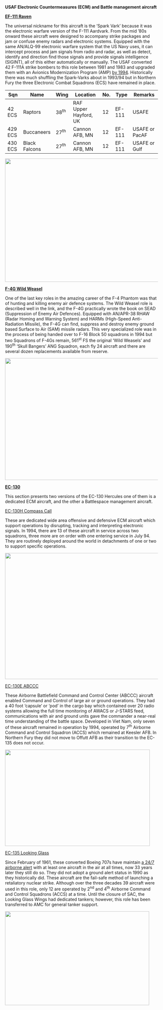 **USAF Electronic Countermeasures (ECM) and Battle management aircraft**

[**EF-111
Raven**](http://www.military-today.com/aircraft/ef111_raven.htm)

The universal nickname for this aircraft is the ‘Spark Vark’ because it
was the electronic warfare version of the F-111 Aardvark. From the mid
’80s onward these aircraft were designed to accompany strike packages
and jam or confuse enemy radars and electronic systems. Equipped with
the same AN/ALQ-99 electronic warfare system that the US Navy uses, it
can intercept process and jam signals from radio and radar, as well as
detect, identify and direction find those signals and provide signals
intelligence (SIGINT), all of this either automatically or manually. The
USAF converted 42 F-111A strike bombers to this role between 1981 and
1983 and upgraded them with an Avionics Modernization Program (AMP) [by
1994](https://fas.org/man/dod-101/sys/ac/f-111.htm). Historically there
was much shuffling the Spark-Varks about in 1993/94 but in Northern Fury
the three Electronic Combat Squadrons (ECS) have remained in place.

| Sqn     | Name          | Wing            | Location              | No. | Type   | Remarks        |
|---------|---------------|-----------------|-----------------------|-----|--------|----------------|
| 42 ECS  | Raptors       | 38<sup>th</sup> | RAF Upper Hayford, UK | 12  | EF-111 | USAFE          |
| 429 ECS | Buccaneers    | 27<sup>th</sup> | Cannon AFB, MN        | 12  | EF-111 | USAFE or PacAF |
| 430 ECS | Black Falcons | 27<sup>th</sup> | Cannon AFB, MN        | 12  | EF-111 | USAFE or Gulf  |

<img src="/assets\images\nato\us\air\ecm\media\image1.jpg" style="width:6.5in;height:4.225in" />

[**F-4G Wild Weasel**](http://www.ausairpower.net/TE-Weasel.html)

One of the last key roles in the amazing career of the F-4 Phantom was
that of hunting and killing enemy air defence systems. The Wild Weasel
role is described well in the link, and the F-4G practically wrote the
book on SEAD (Suppression of Enemy Air Defences). Equipped with
AN/APR-38 RHAW (Radar Homing and Warning System) and HARMs (High-Speed
Anti-Radiation Missile), the F-4G can find, suppress and destroy enemy
ground based Surface to Air (SAM) missile radars. This very specialized
role was in the process of being handed over to F-16 Block 50 squadrons
in 1994 but two Squadrons of F-4Gs remain, 561<sup>st</sup> FS the
original ‘Wild Weasels’ and 190<sup>th</sup> ‘Skull Bangers’ ANG
Squadron, each fly 24 aircraft and there are several dozen replacements
available from reserve.

<img src="/assets\images\nato\us\air\ecm\media\image2.jpeg" style="width:6.36042in;height:4.18021in" />

[**EC-130**](https://fas.org/man/dod-101/sys/ac/ec-130e.htm)

This section presents two versions of the EC-130 Hercules one of them is
a dedicated ECM aircraft, and the other a Battlespace management
aircraft.

[EC-130H Compass
Call](http://www.af.mil/About-Us/Fact-Sheets/Display/Article/104550/ec-130h-compass-call/)

These are dedicated wide area offensive and defensive ECM aircraft which
support operations by disrupting, tracking and interpreting electronic
signals. In 1994, there are 13 of these aircraft in service across two
squadrons, three more are on order with one entering service in July 94.
They are routinely deployed around the world in detachments of one or
two to support specific operations.

<img src="/assets\images\nato\us\air\ecm\media\image3.jpg" style="width:6.22801in;height:4.32035in" />

[EC-130E
ABCCC](http://www.airforcemag.com/MagazineArchive/Magazine%20Documents/1999/July%201999/0799abccc.pdf)

These Airborne Battlefield Command and Control Center (ABCCC) aircraft
enabled Command and Control of large air or ground operations. They had
a 40 foot ‘capsule’ or ‘pod’ in the cargo bay which contained over 20
radio systems allowing the full time monitoring of AWACS or J-STARS
feed, communications with air and ground units gave the commander a
near-real time understanding of the battle space. Developed in Viet Nam,
only seven of these aircraft remained in operation by 1994, operated by
7<sup>th</sup> Airborne Command and Control Squadron (ACCS) which
remained at Keesler AFB. In Northern Fury they did not move to Offutt
AFB as their transition to the EC-135 does not occur.

<img src="/assets\images\nato\us\air\ecm\media\image4.jpeg" style="width:4.96875in;height:3.30973in" />

[EC-135 Looking Glass](https://fas.org/nuke/guide/usa/c3i/ec-135.htm)

Since February of 1961, these converted Boeing 707s have maintain [a
24/7 airborne
alert](https://seanmunger.com/2016/02/03/bird-of-doom-the-endless-nuclear-vigil-of-the-looking-glass/)
with at least one aircraft in the air at all times, now 33 years later
they still do so. They did not adopt a ground alert status in 1990 as
they historically did. These aircraft are the fail-safe method of
launching a retaliatory nuclear strike. Although over the three decades
39 aircraft were used in this role, only 12 are operated by
2<sup>nd</sup> and 4<sup>th</sup> Airborne Command and Control Squadrons
(ACCS) at a time. Until the closure of SAC, the Looking Glass Wings had
dedicated tankers; however, this role has been transferred to AMC for
general tanker support.

<img src="/assets\images\nato\us\air\ecm\media\image5.jpg" style="width:4.94878in;height:3.21875in" />
